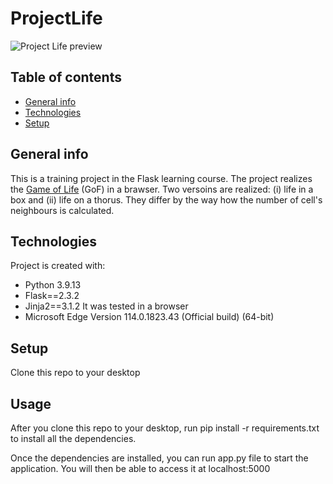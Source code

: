 # ProjectLife

![Project Life preview](https://drive.google.com/drive/folders/1hlMRF8giNpQPWOjEM1Net_aegJ_sOzwf)


## Table of contents
* [General info](#general-info)
* [Technologies](#technologies)
* [Setup](#setup)

## General info

This is a training project in the Flask learning course. The project realizes the [Game of Life](https://en.wikipedia.org/wiki/Conway%27s_Game_of_Life) (GoF) in a brawser. Two versoins are realized: (i) life in a box and (ii) life on a thorus. They differ by the way how the number of cell's neighbours is calculated.  

## Technologies
Project is created with:
* Python 3.9.13 
* Flask==2.3.2
* Jinja2==3.1.2
It was tested in a browser 
* Microsoft Edge Version 114.0.1823.43 (Official build) (64-bit)

## Setup
Clone this repo to your desktop

## Usage
After you clone this repo to your desktop,   run pip install -r requirements.txt
to install all the dependencies.

Once the dependencies are installed, you can run app.py file to start the application. You will then be able to access it at localhost:5000